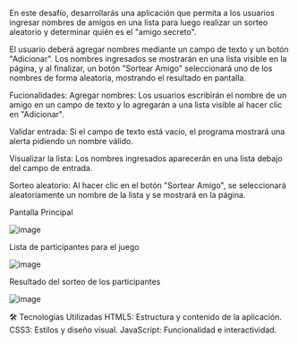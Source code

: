 En este desafío, desarrollarás una aplicación que permita a los usuarios ingresar nombres de amigos en una lista para luego realizar un sorteo aleatorio y determinar quién es el "amigo secreto".

El usuario deberá agregar nombres mediante un campo de texto y un botón "Adicionar". Los nombres ingresados se mostrarán en una lista visible en la página, y al finalizar, un botón "Sortear Amigo" seleccionará uno de los nombres de forma aleatoria, mostrando el resultado en pantalla.

Fucionalidades:
Agregar nombres: Los usuarios escribirán el nombre de un amigo en un campo de texto y lo agregarán a una lista visible al hacer clic en "Adicionar".

Validar entrada: Si el campo de texto está vacío, el programa mostrará una alerta pidiendo un nombre válido.

Visualizar la lista: Los nombres ingresados aparecerán en una lista debajo del campo de entrada.

Sorteo aleatorio: Al hacer clic en el botón "Sortear Amigo", se seleccionará aleatoriamente un nombre de la lista y se mostrará en la página.

Pantalla Principal

![image](https://github.com/user-attachments/assets/1fae5b42-e4c1-4d7d-9bba-50907c5b4ff7)

Lista de participantes para el juego

![image](https://github.com/user-attachments/assets/1729d176-6997-4bf8-a0b0-774cd35857d3)

Resultado del sorteo de los participantes

![image](https://github.com/user-attachments/assets/8c3f0765-4f62-4ab1-9a2b-0fc639352bd5)

🛠️ Tecnologías Utilizadas
HTML5: Estructura y contenido de la aplicación.
CSS3: Estilos y diseño visual.
JavaScript: Funcionalidad e interactividad.



